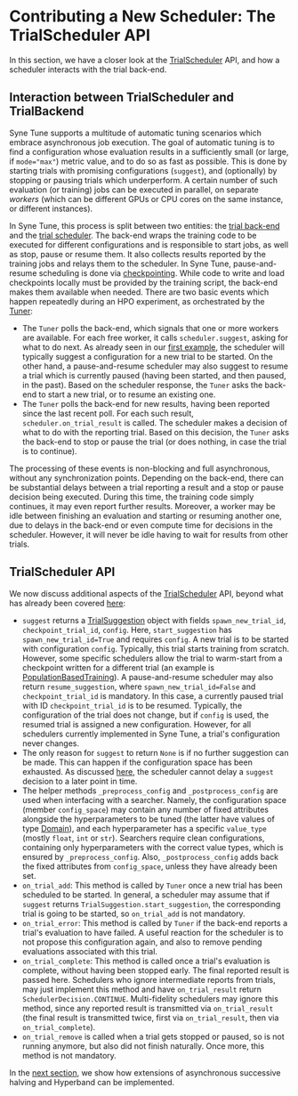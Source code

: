 # Contributing a New Scheduler: The TrialScheduler API

In this section, we have a closer look at the
[TrialScheduler](../../../syne_tune/optimizer/scheduler.py) API, and how a
scheduler interacts with the trial back-end.


## Interaction between TrialScheduler and TrialBackend

Syne Tune supports a multitude of automatic tuning scenarios which embrace
asynchronous job execution. The goal of automatic tuning is to find a
configuration whose evaluation results in a sufficiently small (or large,
if `mode="max"`) metric value, and to do so as fast as possible. This is
done by starting trials with promising configurations (`suggest`), and
(optionally) by stopping or pausing trials which underperform. A certain
number of such evaluation (or training) jobs can be executed in parallel,
on separate *workers* (which can be different GPUs or CPU cores on the
same instance, or different instances).

In Syne Tune, this process is split between two entities: the
[trial back-end](../../command_line.md#different-back-ends) and the
[trial scheduler](../../schedulers.md). The back-end wraps the training code to
be executed for different configurations and is responsible to start jobs, as
well as stop, pause or resume them. It also collects results reported by
the training jobs and relays them to the scheduler. In Syne Tune,
pause-and-resume scheduling is done via
[checkpointing](../../benchmarks.md#checkpointing). While code to write and
load checkpoints locally must be provided by the training script, the
back-end makes them available when needed. There are two basic events which
happen repeatedly during an HPO experiment, as orchestrated by the
[Tuner](../../../syne_tune/tuner.py):
* The `Tuner` polls the back-end, which signals that one or more workers are
  available. For each free worker, it calls `scheduler.suggest`, asking for
  what to do next. As already seen in our
  [first example](first_example.md#first-example), the scheduler will typically
  suggest a configuration for a new trial to be started. On the other hand,
  a pause-and-resume scheduler may also suggest to resume a trial which is
  currently paused (having been started, and then paused, in the past). Based
  on the scheduler response, the `Tuner` asks the back-end to start a new
  trial, or to resume an existing one.
* The `Tuner` polls the back-end for new results, having been reported since
  the last recent poll. For each such result, `scheduler.on_trial_result` is
  called. The scheduler makes a decision of what to do with the reporting trial.
  Based on this decision, the `Tuner` asks the back-end to stop or pause the
  trial (or does nothing, in case the trial is to continue).

The processing of these events is non-blocking and full asynchronous, without
any synchronization points. Depending on the back-end, there can be substantial
delays between a trial reporting a result and a stop or pause decision being
executed. During this time, the training code simply continues, it may even
report further results. Moreover, a worker may be idle between finishing an
evaluation and starting or resuming another one, due to delays in the back-end
or even compute time for decisions in the scheduler. However, it will never be
idle having to wait for results from other trials.


## TrialScheduler API

We now discuss additional aspects of the
[TrialScheduler](../../../syne_tune/optimizer/scheduler.py) API, beyond what
has already been covered [here](first_example.md#first-example):
* `suggest` returns a
  [TrialSuggestion](../../../syne_tune/optimizer/scheduler.py) object with
  fields `spawn_new_trial_id`, `checkpoint_trial_id`, `config`. Here,
  `start_suggestion` has `spawn_new_trial_id=True` and requires `config`. A
  new trial is to be started with configuration `config`. Typically, this
  trial starts training from scratch. However, some specific schedulers
  allow the trial to warm-start from a checkpoint written for a different
  trial (an example is
  [PopulationBasedTraining](../../../syne_tune/optimizer/schedulers/pbt.py)).
  A pause-and-resume scheduler may also return `resume_suggestion`, where
  `spawn_new_trial_id=False` and `checkpoint_trial_id` is mandatory. In this
  case, a currently paused trial with ID `checkpoint_trial_id` is to be
  resumed. Typically, the configuration of the trial does not change, but if
  `config` is used, the resumed trial is assigned a new configuration.
  However, for all schedulers currently implemented in Syne Tune, a trial's
  configuration never changes.
* The only reason for `suggest` to return `None` is if no further suggestion can
  be made. This can happen if the configuration space has been exhausted.
  As discussed [here](first_example.md#asynchronous-job-execution), the
  scheduler cannot delay a `suggest` decision to a later point in time.
* The helper methods `_preprocess_config` and `_postprocess_config` are used
  when interfacing with a searcher. Namely, the configuration space (member
  `config_space`) may contain any number of fixed attributes alongside the
  hyperparameters to be tuned (the latter have values of type
  [Domain](../../../syne_tune/config_space.py)), and each hyperparameter has
  a specific `value_type` (mostly `float`, `int` or `str`). Searchers require
  clean configurations, containing only hyperparameters with the correct
  value types, which is ensured by `_preprocess_config`. Also,
  `_postprocess_config` adds back the fixed attributes from `config_space`,
  unless they have already been set.
* `on_trial_add`: This method is called by `Tuner` once a new trial has been
  scheduled to be started. In general, a scheduler may assume that if
  `suggest` returns `TrialSuggestion.start_suggestion`, the corresponding
  trial is going to be started, so `on_trial_add` is not mandatory.
* `on_trial_error`: This method is called by `Tuner` if the back-end reports
  a trial's evaluation to have failed. A useful reaction for the scheduler is
  to not propose this configuration again, and also to remove pending
  evaluations associated with this trial.
* `on_trial_complete`: This method is called once a trial's evaluation is
  complete, without having been stopped early. The final reported result is
  passed here. Schedulers who ignore intermediate reports from trials, may
  just implement this method and have `on_trial_result` return
  `SchedulerDecision.CONTINUE`. Multi-fidelity schedulers may ignore this
  method, since any reported result is transmitted via `on_trial_result`
  (the final result is transmitted twice, first via `on_trial_result`, then
  via `on_trial_complete`).
* `on_trial_remove` is called when a trial gets stopped or paused, so is not
  running anymore, but also did not finish naturally. Once more, this method
  is not mandatory.


In the [next section](extend_async_hb.md), we show how extensions of
asynchronous successive halving and Hyperband can be implemented.
